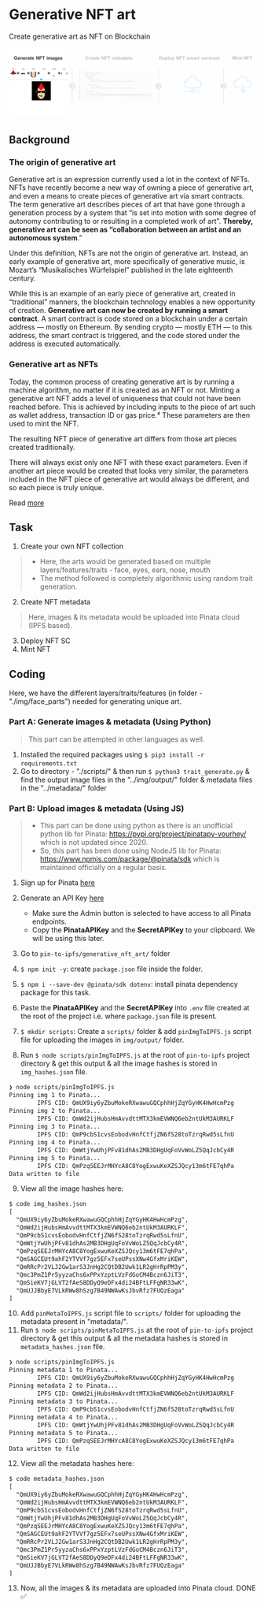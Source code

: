 # Generative NFT art

Create generative art as NFT on Blockchain

![background pic](img/bp.png)

## Background

### The origin of generative art

Generative art is an expression currently used a lot in the context of NFTs. NFTs have recently become a new way of owning a piece of generative art, and even a means to create pieces of generative art via smart contracts. The term generative art describes pieces of art that have gone through a generation process by a system that “is set into motion with some degree of autonomy contributing to or resulting in a completed work of art". **Thereby, generative art can be seen as “collaboration between an artist and an autonomous system**.”

Under this definition, NFTs are not the origin of generative art. Instead, an early example of generative art, more specifically of generative music, is Mozart’s “Musikalisches Würfelspiel” published in the late eighteenth century.

While this is an example of an early piece of generative art, created in “traditional” manners, the blockchain technology enables a new opportunity of creation. **Generative art can now be created by running a smart contract**. A smart contract is code stored on a blockchain under a certain address — mostly on Ethereum. By sending crypto — mostly ETH — to this address, the smart contract is triggered, and the code stored under the address is executed automatically.

### Generative art as NFTs

Today, the common process of creating generative art is by running a machine algorithm, no matter if it is created as an NFT or not. Minting a generative art NFT adds a level of uniqueness that could not have been reached before. This is achieved by including inputs to the piece of art such as wallet address, transaction ID or gas price.⁴ These parameters are then used to mint the NFT.

The resulting NFT piece of generative art differs from those art pieces created traditionally.

There will always exist only one NFT with these exact parameters. Even if another art piece would be created that looks very similar, the parameters included in the NFT piece of generative art would always be different, and so each piece is truly unique.

Read [more](https://medium.com/@datash/an-introduction-to-generative-art-nfts-35e650a0f281)

## Task

1. Create your own NFT collection
> - Here, the arts would be generated based on multiple layers/features/traits - face, eyes, ears, nose, mouth
> - The method followed is completely algorithmic using random trait generation.
<!-- TODO: There is another method which is based on AI -->
2. Create NFT metadata
> Here, images & its metadata would be uploaded into Pinata cloud (IPFS based).
<!-- TODO: deploy on Filecoin or Arweave as they are permanent IPFS based storage  -->

3. Deploy NFT SC
4. Mint NFT

## Coding

Here, we have the different layers/traits/features (in folder - "./img/face_parts") needed for generating unique art.

### Part A: Generate images & metadata (Using Python)

> This part can be attempted in other languages as well.

1. Installed the required packages using `$ pip3 install -r requirements.txt`
2. Go to directory - "./scripts/" & then run `$ python3 trait_generate.py` & find the output image files in the "../img/output/" folder & metadata files in the "../metadata/" folder

### Part B: Upload images & metadata (Using JS)

> - This part can be done using python as there is an unofficial python lib for Pinata: <https://pypi.org/project/pinatapy-vourhey/> which is not updated since 2020.
> - So, this part has been done using NodeJS lib for Pinata: <https://www.npmjs.com/package/@pinata/sdk> which is maintained officially on a regular basis.

1. Sign up for Pinata [here](https://www.pinata.cloud/)
2. Generate an API Key [here](https://app.pinata.cloud/keys)
   - Make sure the Admin button is selected to have access to all Pinata endpoints.
   - Copy the **PinataAPIKey** and the **SecretAPIKey** to your clipboard. We will be using this later.

3. Go to `pin-to-ipfs/generative_nft_art/` folder
4. `$ npm init -y`: create `package.json` file inside the folder.
5. `$ npm i --save-dev @pinata/sdk dotenv`: install pinata dependency package for this task.
6. Paste the **PinataAPIKey** and the **SecretAPIKey** into `.env` file created at the root of the project i.e. where `package.json` file is present.
7. `$ mkdir scripts`: Create a `scripts/` folder & add `pinImgToIPFS.js` script file for uploading the images in `img/output/` folder.
8. Run `$ node scripts/pinImgToIPFS.js` at the root of `pin-to-ipfs` project directory & get this output & all the image hashes is stored in `img_hashes.json` file.

```console
❯ node scripts/pinImgToIPFS.js
Pinning img 1 to Pinata...
        IPFS CID: QmUX9iy6yZbuMokeRXwawuGQCphhHjZqYGyHK4HwHcmPzg
Pinning img 2 to Pinata...
        IPFS CID: QmWd2ijHubsHmAvvdttMTX3kmEVWNQ6eb2ntUkM3AURKLF
Pinning img 3 to Pinata...
        IPFS CID: QmP9cbS1cvsEobodvHnfCtfjZN6fS28toTzrqRwd5sLfnU
Pinning img 4 to Pinata...
        IPFS CID: QmWtjYwUhjPFv81dhAs2MB3DHgUqFoVvWoLZ5QqJcbCy4R
Pinning img 5 to Pinata...
        IPFS CID: QmPzqSEEJrMHYcA8C8YogExwuKeXZSJQcy13m6tFE7qhPa
Data written to file
```

9. View all the image hashes here:

```console
$ code img_hashes.json
[
  "QmUX9iy6yZbuMokeRXwawuGQCphhHjZqYGyHK4HwHcmPzg",
  "QmWd2ijHubsHmAvvdttMTX3kmEVWNQ6eb2ntUkM3AURKLF",
  "QmP9cbS1cvsEobodvHnfCtfjZN6fS28toTzrqRwd5sLfnU",
  "QmWtjYwUhjPFv81dhAs2MB3DHgUqFoVvWoLZ5QqJcbCy4R",
  "QmPzqSEEJrMHYcA8C8YogExwuKeXZSJQcy13m6tFE7qhPa",
  "QmSAGCEUt9ahF2YTVVf7gz5EFx7seUPssXNw4GfxMriKEW",
  "QmRRcPr2VLJ2Gw1arS3JnHg2CQtDB2Uwk1LR2gHrRpPM3y",
  "Qmc3PmZ1Pr5yyzaChs6xPPxYzptLVzFdGoCM4Bczn6JiT3",
  "QmSieKV7jGLVT2fAeS8DDyQ9eDFx4di24BFtLFFgNR33wK",
  "QmUJJBbyE7VLkRWw8hSzg7B49NWAwKsJbvRfz7FUQzEaga"
]
```

10. Add `pinMetaToIPFS.js` script file to `scripts/` folder for uploading the metadata present in "metadata/".
11. Run `$ node scripts/pinMetaToIPFS.js` at the root of `pin-to-ipfs` project directory & get this output & all the metadata hashes is stored in `metadata_hashes.json` file.

```console
❯ node scripts/pinImgToIPFS.js
Pinning metadata 1 to Pinata...
        IPFS CID: QmUX9iy6yZbuMokeRXwawuGQCphhHjZqYGyHK4HwHcmPzg
Pinning metadata 2 to Pinata...
        IPFS CID: QmWd2ijHubsHmAvvdttMTX3kmEVWNQ6eb2ntUkM3AURKLF
Pinning metadata 3 to Pinata...
        IPFS CID: QmP9cbS1cvsEobodvHnfCtfjZN6fS28toTzrqRwd5sLfnU
Pinning metadata 4 to Pinata...
        IPFS CID: QmWtjYwUhjPFv81dhAs2MB3DHgUqFoVvWoLZ5QqJcbCy4R
Pinning metadata 5 to Pinata...
        IPFS CID: QmPzqSEEJrMHYcA8C8YogExwuKeXZSJQcy13m6tFE7qhPa
Data written to file
```

12. View all the metadata hashes here:

```console
$ code metadata_hashes.json
[
  "QmUX9iy6yZbuMokeRXwawuGQCphhHjZqYGyHK4HwHcmPzg",
  "QmWd2ijHubsHmAvvdttMTX3kmEVWNQ6eb2ntUkM3AURKLF",
  "QmP9cbS1cvsEobodvHnfCtfjZN6fS28toTzrqRwd5sLfnU",
  "QmWtjYwUhjPFv81dhAs2MB3DHgUqFoVvWoLZ5QqJcbCy4R",
  "QmPzqSEEJrMHYcA8C8YogExwuKeXZSJQcy13m6tFE7qhPa",
  "QmSAGCEUt9ahF2YTVVf7gz5EFx7seUPssXNw4GfxMriKEW",
  "QmRRcPr2VLJ2Gw1arS3JnHg2CQtDB2Uwk1LR2gHrRpPM3y",
  "Qmc3PmZ1Pr5yyzaChs6xPPxYzptLVzFdGoCM4Bczn6JiT3",
  "QmSieKV7jGLVT2fAeS8DDyQ9eDFx4di24BFtLFFgNR33wK",
  "QmUJJBbyE7VLkRWw8hSzg7B49NWAwKsJbvRfz7FUQzEaga"
]

```

13. Now, all the images & its metadata are uploaded into Pinata cloud. DONE ✅
